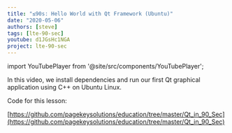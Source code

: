 ```yaml
---
title: "≤90s: Hello World with Qt Framework (Ubuntu)"
date: "2020-05-06"
authors: [steve]
tags: [lte-90-sec]
youtube: d1JGsHc1NGA
project: lte-90-sec
---
```


import YouTubePlayer from '@site/src/components/YouTubePlayer';

<YouTubePlayer youtubeLink={frontmatter.youtube} />

In this video, we install dependencies and run our first Qt graphical application using C++ on Ubuntu Linux.

<!--truncate-->

Code for this lesson:

[https://github.com/pagekeysolutions/education/tree/master/Qt_in_90_Sec](https://github.com/pagekeysolutions/education/tree/master/Qt_in_90_Sec)